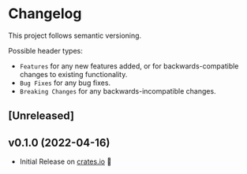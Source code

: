 # Changelog

This project follows semantic versioning.

Possible header types:

- `Features` for any new features added, or for backwards-compatible
  changes to existing functionality.
- `Bug Fixes` for any bug fixes.
- `Breaking Changes` for any backwards-incompatible changes.

## [Unreleased]
<!--
### Features
- Added a new struct `MyStruct` with the following methods:
  - `my_method()`
  - `other_method()`
-->

## v0.1.0 (2022-04-16)

- Initial Release on [crates.io] :tada:

[crates.io]: https://crates.io/crates/serde-this-or-that
